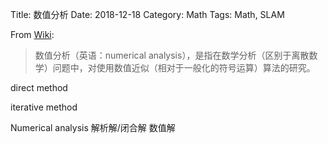Title: 数值分析
Date: 2018-12-18
Category: Math
Tags: Math, SLAM

From
[Wiki](https://zh.wikipedia.org/wiki/%E6%95%B0%E5%80%BC%E5%88%86%E6%9E%90):
> 数值分析（英语：numerical analysis），是指在数学分析（区别于离散数学）问题中，对使用数值近似（相对于一般化的符号运算）算法的研究。

direct method

iterative method


Numerical analysis
解析解/闭合解
数值解



